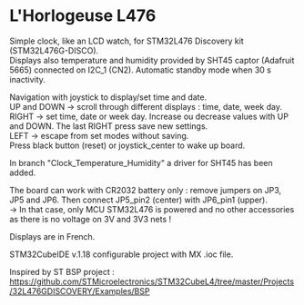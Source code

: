 # L'Horlogeuse L476

 Simple clock, like an LCD watch, for STM32L476 Discovery kit (STM32L476G-DISCO).  
 Displays also temperature and humidity provided by SHT45 captor (Adafruit 5665) connected on I2C_1 (CN2).
 Automatic standby mode when 30 s inactivity.  
 
 Navigation with joystick to display/set time and date.  
 UP and DOWN -> scroll through different displays : time, date, week day.  
 RIGHT -> set time, date or week day. Increase ou decrease values with UP and DOWN. The last RIGHT press save new settings.   
 LEFT -> escape from set modes without saving.  
 Press black button (reset) or joystick_center to wake up board.  
 
 In branch "Clock_Temperature_Humidity" a driver for SHT45 has been added.  
 
 The board can work with CR2032 battery only : remove jumpers on JP3, JP5 and JP6. Then connect JP5_pin2 (center) with JP6_pin1 (upper).  
  -> In that case, only MCU STM32L476 is powered and no other accessories as there is no voltage on 3V and 3V3 nets !  
  
 Displays are in French.  
 
 STM32CubeIDE v.1.18 configurable project with MX .ioc file.  
 
 Inspired by ST BSP project :  
 https://github.com/STMicroelectronics/STM32CubeL4/tree/master/Projects/32L476GDISCOVERY/Examples/BSP  
 
